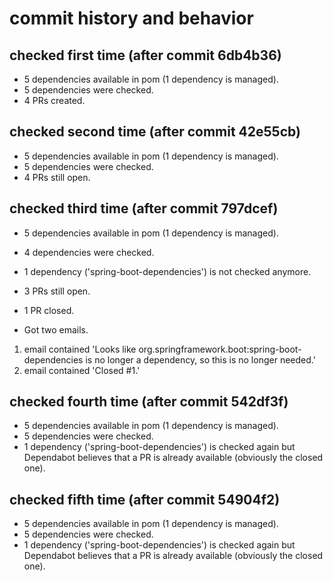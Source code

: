 # commit history and behavior

## checked first time (after commit 6db4b36)
* 5 dependencies available in pom (1 dependency is managed). 
* 5 dependencies were checked.
* 4 PRs created.

## checked second time (after commit 42e55cb)
* 5 dependencies available in pom (1 dependency is managed).
* 5 dependencies were checked.
* 4 PRs still open.

## checked third time (after commit 797dcef)
* 5 dependencies available in pom (1 dependency is managed).
* 4 dependencies were checked.
* 1 dependency ('spring-boot-dependencies') is not checked anymore.
* 3 PRs still open.
* 1 PR closed.

* Got two emails.
1. email contained 'Looks like org.springframework.boot:spring-boot-dependencies is no longer a dependency, so this is no longer needed.'
2. email contained 'Closed #1.'

## checked fourth time (after commit 542df3f)
* 5 dependencies available in pom (1 dependency is managed).
* 5 dependencies were checked.
* 1 dependency ('spring-boot-dependencies') is checked again but Dependabot believes that a PR is already available (obviously the closed one).

## checked fifth time (after commit 54904f2)
* 5 dependencies available in pom (1 dependency is managed).
* 5 dependencies were checked.
* 1 dependency ('spring-boot-dependencies') is checked again but Dependabot believes that a PR is already available (obviously the closed one).
